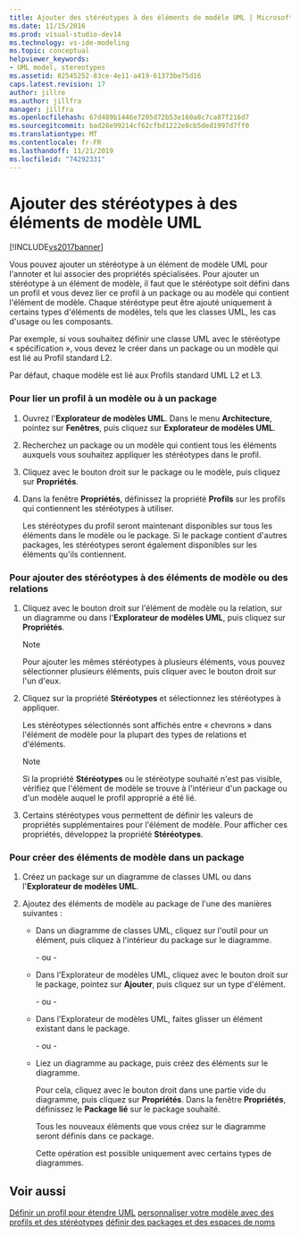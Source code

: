 ```yaml
---
title: Ajouter des stéréotypes à des éléments de modèle UML | Microsoft Docs
ms.date: 11/15/2016
ms.prod: visual-studio-dev14
ms.technology: vs-ide-modeling
ms.topic: conceptual
helpviewer_keywords:
- UML model, stereotypes
ms.assetid: 82545252-83ce-4e11-a419-61373be75d16
caps.latest.revision: 17
author: jillre
ms.author: jillfra
manager: jillfra
ms.openlocfilehash: 67d489b1446e7205d72b53e160a8c7ca87f216d7
ms.sourcegitcommit: bad28e99214cf62cfbd1222e8cb5ded1997d7ff0
ms.translationtype: MT
ms.contentlocale: fr-FR
ms.lasthandoff: 11/21/2019
ms.locfileid: "74292331"
---
```

# <a name="add-stereotypes-to-uml-model-elements"></a>Ajouter des stéréotypes à des éléments de modèle UML
[!INCLUDE[vs2017banner](../includes/vs2017banner.md)]

Vous pouvez ajouter un stéréotype à un élément de modèle UML pour l'annoter et lui associer des propriétés spécialisées. Pour ajouter un stéréotype à un élément de modèle, il faut que le stéréotype soit défini dans un profil et vous devez lier ce profil à un package ou au modèle qui contient l'élément de modèle. Chaque stéréotype peut être ajouté uniquement à certains types d'éléments de modèles, tels que les classes UML, les cas d'usage ou les composants.

 Par exemple, si vous souhaitez définir une classe UML avec le stéréotype « spécification », vous devez le créer dans un package ou un modèle qui est lié au Profil standard L2.

 Par défaut, chaque modèle est lié aux Profils standard UML L2 et L3.

### <a name="to-link-a-profile-to-a-model-or-a-package"></a>Pour lier un profil à un modèle ou à un package

1. Ouvrez l'**Explorateur de modèles UML**. Dans le menu **Architecture**, pointez sur **Fenêtres**, puis cliquez sur **Explorateur de modèles UML**.

2. Recherchez un package ou un modèle qui contient tous les éléments auxquels vous souhaitez appliquer les stéréotypes dans le profil.

3. Cliquez avec le bouton droit sur le package ou le modèle, puis cliquez sur **Propriétés**.

4. Dans la fenêtre **Propriétés**, définissez la propriété **Profils** sur les profils qui contiennent les stéréotypes à utiliser.

     Les stéréotypes du profil seront maintenant disponibles sur tous les éléments dans le modèle ou le package. Si le package contient d'autres packages, les stéréotypes seront également disponibles sur les éléments qu'ils contiennent.

### <a name="to-add-stereotypes-to-model-elements-or-relationships"></a>Pour ajouter des stéréotypes à des éléments de modèle ou des relations

1. Cliquez avec le bouton droit sur l'élément de modèle ou la relation, sur un diagramme ou dans l'**Explorateur de modèles UML**, puis cliquez sur **Propriétés**.

    > [!NOTE]
    > Pour ajouter les mêmes stéréotypes à plusieurs éléments, vous pouvez sélectionner plusieurs éléments, puis cliquer avec le bouton droit sur l'un d'eux.

2. Cliquez sur la propriété **Stéréotypes** et sélectionnez les stéréotypes à appliquer.

     Les stéréotypes sélectionnés sont affichés entre « chevrons » dans l'élément de modèle pour la plupart des types de relations et d'éléments.

    > [!NOTE]
    > Si la propriété **Stéréotypes** ou le stéréotype souhaité n'est pas visible, vérifiez que l'élément de modèle se trouve à l'intérieur d'un package ou d'un modèle auquel le profil approprié a été lié.

3. Certains stéréotypes vous permettent de définir les valeurs de propriétés supplémentaires pour l'élément de modèle. Pour afficher ces propriétés, développez la propriété **Stéréotypes**.

### <a name="to-create-model-elements-within-a-package"></a>Pour créer des éléments de modèle dans un package

1. Créez un package sur un diagramme de classes UML ou dans l'**Explorateur de modèles UML**.

2. Ajoutez des éléments de modèle au package de l'une des manières suivantes :

    - Dans un diagramme de classes UML, cliquez sur l'outil pour un élément, puis cliquez à l'intérieur du package sur le diagramme.

         \- ou -

    - Dans l'Explorateur de modèles UML, cliquez avec le bouton droit sur le package, pointez sur **Ajouter**, puis cliquez sur un type d'élément.

         \- ou -

    - Dans l'Explorateur de modèles UML, faites glisser un élément existant dans le package.

         \- ou -

    - Liez un diagramme au package, puis créez des éléments sur le diagramme.

         Pour cela, cliquez avec le bouton droit dans une partie vide du diagramme, puis cliquez sur **Propriétés**. Dans la fenêtre **Propriétés**, définissez le **Package lié** sur le package souhaité.

         Tous les nouveaux éléments que vous créez sur le diagramme seront définis dans ce package.

         Cette opération est possible uniquement avec certains types de diagrammes.

## <a name="see-also"></a>Voir aussi
 [Définir un profil pour étendre UML](../modeling/define-a-profile-to-extend-uml.md) [personnaliser votre modèle avec des profils et des stéréotypes](../modeling/customize-your-model-with-profiles-and-stereotypes.md) [définir des packages et des espaces de noms](../modeling/define-packages-and-namespaces.md)

